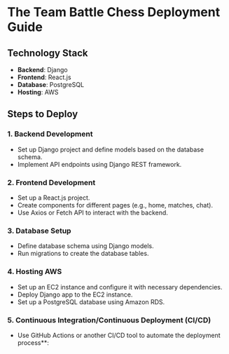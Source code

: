 
# The Team Battle Chess Deployment Guide

## Technology Stack

- **Backend**: Django
- **Frontend**: React.js
- **Database**: PostgreSQL
- **Hosting**: AWS

## Steps to Deploy

### 1. Backend Development

- Set up Django project and define models based on the database schema.
- Implement API endpoints using Django REST framework.

### 2. Frontend Development

- Set up a React.js project.
- Create components for different pages (e.g., home, matches, chat).
- Use Axios or Fetch API to interact with the backend.

### 3. Database Setup

- Define database schema using Django models.
- Run migrations to create the database tables.

### 4. Hosting AWS

- Set up an EC2 instance and configure it with necessary dependencies.
- Deploy Django app to the EC2 instance.
- Set up a PostgreSQL database using Amazon RDS.

### 5. Continuous Integration/Continuous Deployment (CI/CD)

- Use GitHub Actions or another CI/CD tool to automate the deployment process**:
